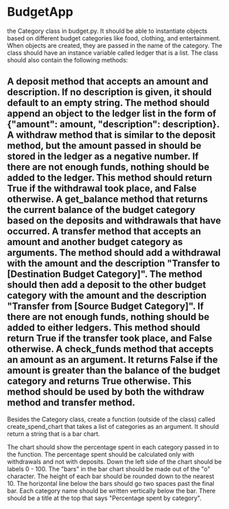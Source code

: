 # BudgetApp
the Category class in budget.py. It should be able to instantiate objects based on different budget categories like food, clothing, and entertainment. When objects are created, they are passed in the name of the category. The class should have an instance variable called ledger that is a list. The class should also contain the following methods:

  A deposit method that accepts an amount and description. If no description is given, it should default to an empty string. The method should append an object to the ledger list in the form of {"amount": amount, "description": description}.
  A withdraw method that is similar to the deposit method, but the amount passed in should be stored in the ledger as a negative number. If there are not enough funds, nothing should be added to the ledger. This method should return True if the withdrawal took place, and False otherwise.
  A get_balance method that returns the current balance of the budget category based on the deposits and withdrawals that have occurred.
  A transfer method that accepts an amount and another budget category as arguments. The method should add a withdrawal with the amount and the description "Transfer to [Destination Budget Category]". The method should then add a deposit to the other budget category with the amount and the description "Transfer from [Source Budget Category]". If there are not enough funds, nothing should be added to either ledgers. This method should return True if the transfer took place, and False otherwise.
  A check_funds method that accepts an amount as an argument. It returns False if the amount is greater than the balance of the budget category and returns True otherwise. This method should be used by both the withdraw method and transfer method.
-------------------------------------------------------------------------------------------------
Besides the Category class, create a function (outside of the class) called create_spend_chart that takes a list of categories as an argument. It should return a string that is a bar chart.

The chart should show the percentage spent in each category passed in to the function. The percentage spent should be calculated only with withdrawals and not with deposits. Down the left side of the chart should be labels 0 - 100. The "bars" in the bar chart should be made out of the "o" character. The height of each bar should be rounded down to the nearest 10. The horizontal line below the bars should go two spaces past the final bar. Each category name should be written vertically below the bar. There should be a title at the top that says "Percentage spent by category".
